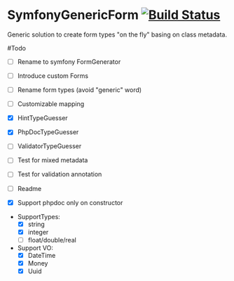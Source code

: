 # SymfonyGenericForm [![Build Status](https://travis-ci.org/Lucaszz/SymfonyGenericForm.svg?branch=master)](https://travis-ci.org/Lucaszz/SymfonyGenericForm)
Generic solution to create form types "on the fly" basing on class metadata.

#Todo 
- [ ] Rename to symfony FormGenerator
- [ ] Introduce custom Forms
- [ ] Rename form types (avoid "generic" word)
- [ ] Customizable mapping
- [x] HintTypeGuesser
- [x] PhpDocTypeGuesser
- [ ] ValidatorTypeGuesser
- [ ] Test for mixed metadata
- [ ] Test for validation annotation
- [ ] Readme

- [x] Support phpdoc only on constructor 

- SupportTypes:
    - [x] string  
    - [x] integer 
    - [ ] float/double/real 

- Support VO: 
    - [x] DateTime 
    - [x] Money 
    - [x] Uuid 